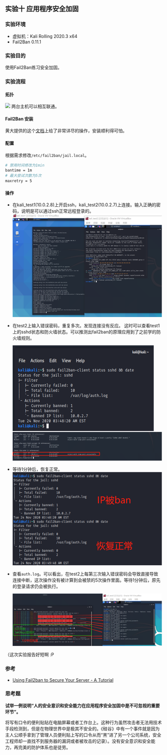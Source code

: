 ## 实验十 应用程序安全加固
### 实验环境
- 虚拟机：Kali Rolling 2020.3 x64
- Fail2Ban 0.11.1
### 实验目的
使用Fail2Ban练习安全加固。
### 实验流程
#### 拓扑
![](imgs/map.jpg)
两台主机可以相互联通。
#### Fail2Ban 安装
黄大提供的这个[文档](https://www.linode.com/docs/guides/using-fail2ban-to-secure-your-server-a-tutorial/)上给了非常详尽的操作，安装顺利得可怕。
#### 配置
根据需求修改`/etc/fail2ban/jail.local`。
```bash
# 禁用时间修改为1min
bantime = 1m
# 最大尝试次数为5次
maxretry = 5
```

#### 操作
- 在kali_test1(10.0.2.8)上开启ssh，kali_test2(10.0.2.7)上连接。输入正确的密码，说明是可以通过ssh正常远程登录的。
  ![](imgs/1.png)

- 在test2上输入错误密码，重复多次。发现连接没有反应。
  这时可以查看test1上的sshd状态和防火墙状态。可以推测出fail2ban的原理应用到了之前学的防火墙规则。

  ![](imgs/2.png)
  ![](imgs/4.png)
    

- 等待1分钟后，恢复正常。
    ![](imgs/3.png)

- 查看`auth.log`。可以看出，在test2上每第三次输入错误密码会导致直接导致连接中断，这次操作没有被计算到会被禁的5次操作里面。等待1分钟后，原先的登录请求仍会被执行。
  
  ![](imgs/5.png)

（这次实验报告好短啊 :P

### 参考
- [Using Fail2ban to Secure Your Server - A Tutorial](https://www.linode.com/docs/guides/using-fail2ban-to-secure-your-server-a-tutorial/)


### 思考题
**试举一例说明“人的安全意识和安全能力在应用程序安全加固中是不可忽视的重要环节”。**

将写有口令的便利贴贴在电脑屏幕或者工作台上。这种行为虽然攻击者无法用技术手段检测到，但是在物理世界中是极其不安全的。《硅谷》中有一个事件就是因为主人公顺手拿到了管理人员便利贴上写的口令从而“黑”进了另一个公司系统，安全工程师却一直找不到服务器的漏洞或者被攻击的记录）。没有安全意识和安全能力，再完美的防护体系也是徒劳。